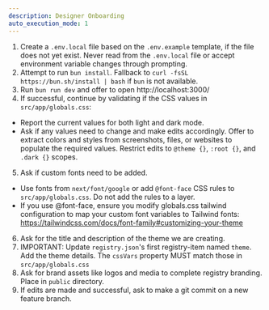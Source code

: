 ```yaml
---
description: Designer Onboarding
auto_execution_mode: 1
---
```


1. Create a `.env.local` file based on the `.env.example` template, if the file does not yet exist. Never read from the `.env.local` file or accept environment variable changes through prompting.
2. Attempt to run `bun install`. Fallback to `curl -fsSL https://bun.sh/install | bash` if `bun` is not available.
3. Run `bun run dev` and offer to open http://localhost:3000/
4. If successful, continue by validating if the CSS values in `src/app/globals.css`:

- Report the current values for both light and dark mode.
- Ask if any values need to change and make edits accordingly. Offer to extract colors and styles from screenshots, files, or websites to populate the required values. Restrict edits to `@theme {}`, `:root {}`, and `.dark {}` scopes.

5. Ask if custom fonts need to be added.

- Use fonts from `next/font/google` or add `@font-face` CSS rules to `src/app/globals.css`. Do not add the rules to a layer.
- If you use @font-face, ensure you modify globals.css tailwind configuration to map your custom font variables to Tailwind fonts: https://tailwindcss.com/docs/font-family#customizing-your-theme

6. Ask for the title and description of the theme we are creating.
7. IMPORTANT: Update `registry.json`'s first registry-item named `theme`. Add the theme details. The `cssVars` property MUST match those in `src/app/globals.css`
8. Ask for brand assets like logos and media to complete registry branding. Place in `public` directory.
9. If edits are made and successful, ask to make a git commit on a new feature branch.